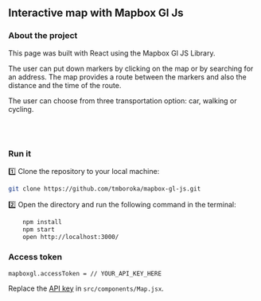 ## Interactive map with Mapbox Gl Js

### About the project
<p>This page was built with React using the Mapbox Gl JS Library.</p>
<p>The user can put down markers by clicking on the map or by searching for an address. The map provides a route between the markers and also the distance and the time of the route.</p>
<p>The user can choose from three transportation option: car, walking or cycling.</p>
<br>
<br>

### Run it
:one: Clone the repository to your local machine:
   ```sh
   git clone https://github.com/tmboroka/mapbox-gl-js.git
   ```

:two: Open the directory and run the following command in the terminal:
  ```sh
      npm install
      npm start
      open http://localhost:3000/
   ```
### Access token

    mapboxgl.accessToken = // YOUR_API_KEY_HERE

Replace the [API key](https://docs.mapbox.com/help/getting-started/access-tokens/) in `src/components/Map.jsx`.

                                                                   
